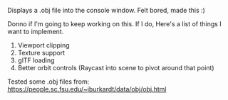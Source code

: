 
Displays a .obj file into the console window.
Felt bored, made this :)

Donno if I'm going to keep working on this.
If I do, Here's a list of things I want to implement.
1. Viewport clipping
2. Texture support
3. glTF loading
4. Better orbit controls (Raycast into scene to pivot around that point)

Tested some .obj files from: https://people.sc.fsu.edu/~jburkardt/data/obj/obj.html

